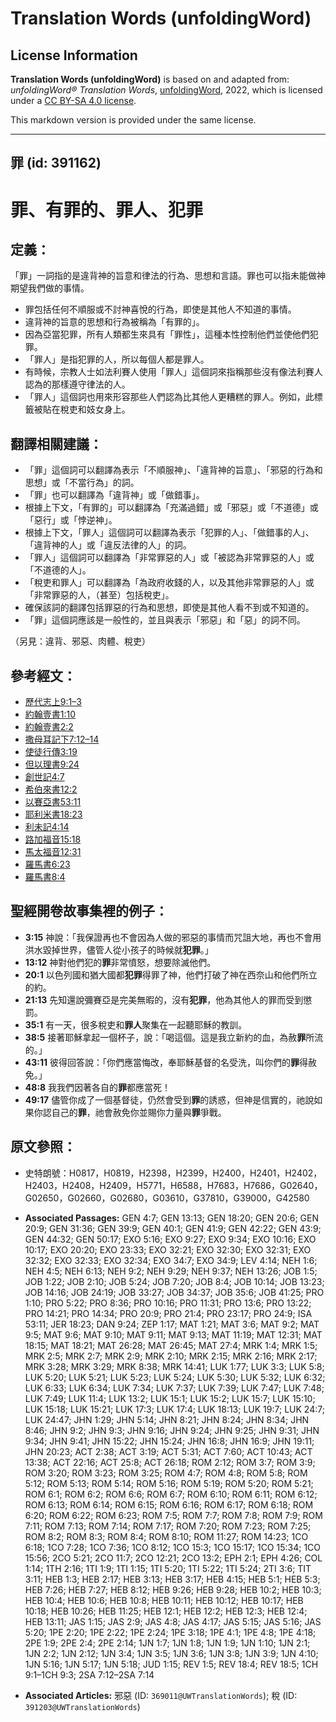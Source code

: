 # Translation Words (unfoldingWord)

## License Information

**Translation Words (unfoldingWord)** is based on and adapted from: _unfoldingWord® Translation Words_, [unfoldingWord](https://unfoldingword.org/utw), 2022, which is licensed under a [CC BY-SA 4.0 license](https://creativecommons.org/licenses/by-sa/4.0/legalcode.en).

This markdown version is provided under the same license.



--------------------------------

## 罪 (id: 391162)

罪、有罪的、罪人、犯罪
===========

定義：
---

「罪」一詞指的是違背神的旨意和律法的行為、思想和言語。罪也可以指未能做神期望我們做的事情。

* 罪包括任何不順服或不討神喜悅的行為，即使是其他人不知道的事情。
* 違背神的旨意的思想和行為被稱為「有罪的」。
* 因為亞當犯罪，所有人類都生來具有「罪性」，這種本性控制他們並使他們犯罪。
* 「罪人」是指犯罪的人，所以每個人都是罪人。
* 有時候，宗教人士如法利賽人使用「罪人」這個詞來指稱那些沒有像法利賽人認為的那樣遵守律法的人。
* 「罪人」這個詞也用來形容那些人們認為比其他人更糟糕的罪人。例如，此標籤被貼在稅吏和妓女身上。

翻譯相關建議：
-------

* 「罪」這個詞可以翻譯為表示「不順服神」、「違背神的旨意」、「邪惡的行為和思想」或「不當行為」的詞。
* 「罪」也可以翻譯為「違背神」或「做錯事」。
* 根據上下文，「有罪的」可以翻譯為「充滿過錯」或「邪惡」或「不道德」或「惡行」或「悖逆神」。
* 根據上下文，「罪人」這個詞可以翻譯為表示「犯罪的人」、「做錯事的人」、「違背神的人」或「違反法律的人」的詞。
* 「罪人」這個詞可以翻譯為「非常罪惡的人」或「被認為非常罪惡的人」或「不道德的人」。
* 「稅吏和罪人」可以翻譯為「為政府收錢的人，以及其他非常罪惡的人」或「非常罪惡的人，（甚至）包括稅吏」。
* 確保該詞的翻譯包括罪惡的行為和思想，即使是其他人看不到或不知道的。
* 「罪」這個詞應該是一般性的，並且與表示「邪惡」和「惡」的詞不同。

（另見：違背、邪惡、肉體、稅吏）

參考經文：
-----

* [歷代志上9:1–3](https://ref.ly/1Chr9:1-1Chr9:3)
* [約翰壹書1:10](https://ref.ly/1John1:10)
* [約翰壹書2:2](https://ref.ly/1John2:2)
* [撒母耳記下7:12–14](https://ref.ly/2Sam7:12-2Sam7:14)
* [使徒行傳3:19](https://ref.ly/Acts3:19)
* [但以理書9:24](https://ref.ly/Dan9:24)
* [創世記4:7](https://ref.ly/Gen4:7)
* [希伯來書12:2](https://ref.ly/Heb12:2)
* [以賽亞書53:11](https://ref.ly/Isa53:11)
* [耶利米書18:23](https://ref.ly/Jer18:23)
* [利未記4:14](https://ref.ly/Lev4:14)
* [路加福音15:18](https://ref.ly/Luke15:18)
* [馬太福音12:31](https://ref.ly/Matt12:31)
* [羅馬書6:23](https://ref.ly/Rom6:23)
* [羅馬書8:4](https://ref.ly/Rom8:4)

聖經開卷故事集裡的例子：
------------

* **3:15** 神說：「我保證再也不會因為人做的邪惡的事情而咒詛大地，再也不會用洪水毀掉世界，儘管人從小孩子的時候就**犯罪**。」
* **13:12** 神對他們犯的**罪**非常憤怒，想要除滅他們。
* **20:1** 以色列國和猶大國都**犯罪**得罪了神，他們打破了神在西奈山和他們所立的約。
* **21:13** 先知還說彌賽亞是完美無暇的，沒有**犯罪**，他為其他人的罪而受到懲罰。
* **35:1** 有一天，很多稅吏和**罪人**聚集在一起聽耶穌的教訓。
* **38:5** 接著耶穌拿起一個杯子，說：「喝這個。這是我立新約的血，為赦**罪**所流的。」
* **43:11** 彼得回答說：「你們應當悔改，奉耶穌基督的名受洗，叫你們的**罪**得赦免。」
* **48:8** 我我們因著各自的**罪**都應當死！
* **49:17** 儘管你成了一個基督徒，仍然會受到**罪**的誘惑，但神是信實的，祂說如果你認自己的**罪**，祂會赦免你並賜你力量與**罪**爭戰。

原文參照：
-----

* 史特朗號：H0817，H0819，H2398，H2399，H2400，H2401，H2402，H2403，H2408，H2409，H5771，H6588，H7683，H7686，G02640，G02650，G02660，G02680，G03610，G37810，G39000，G42580

* **Associated Passages:** GEN 4:7; GEN 13:13; GEN 18:20; GEN 20:6; GEN 20:9; GEN 31:36; GEN 39:9; GEN 40:1; GEN 41:9; GEN 42:22; GEN 43:9; GEN 44:32; GEN 50:17; EXO 5:16; EXO 9:27; EXO 9:34; EXO 10:16; EXO 10:17; EXO 20:20; EXO 23:33; EXO 32:21; EXO 32:30; EXO 32:31; EXO 32:32; EXO 32:33; EXO 32:34; EXO 34:7; EXO 34:9; LEV 4:14; NEH 1:6; NEH 4:5; NEH 6:13; NEH 9:2; NEH 9:29; NEH 9:37; NEH 13:26; JOB 1:5; JOB 1:22; JOB 2:10; JOB 5:24; JOB 7:20; JOB 8:4; JOB 10:14; JOB 13:23; JOB 14:16; JOB 24:19; JOB 33:27; JOB 34:37; JOB 35:6; JOB 41:25; PRO 1:10; PRO 5:22; PRO 8:36; PRO 10:16; PRO 11:31; PRO 13:6; PRO 13:22; PRO 14:21; PRO 14:34; PRO 20:9; PRO 21:4; PRO 23:17; PRO 24:9; ISA 53:11; JER 18:23; DAN 9:24; ZEP 1:17; MAT 1:21; MAT 3:6; MAT 9:2; MAT 9:5; MAT 9:6; MAT 9:10; MAT 9:11; MAT 9:13; MAT 11:19; MAT 12:31; MAT 18:15; MAT 18:21; MAT 26:28; MAT 26:45; MAT 27:4; MRK 1:4; MRK 1:5; MRK 2:5; MRK 2:7; MRK 2:9; MRK 2:10; MRK 2:15; MRK 2:16; MRK 2:17; MRK 3:28; MRK 3:29; MRK 8:38; MRK 14:41; LUK 1:77; LUK 3:3; LUK 5:8; LUK 5:20; LUK 5:21; LUK 5:23; LUK 5:24; LUK 5:30; LUK 5:32; LUK 6:32; LUK 6:33; LUK 6:34; LUK 7:34; LUK 7:37; LUK 7:39; LUK 7:47; LUK 7:48; LUK 7:49; LUK 11:4; LUK 13:2; LUK 15:1; LUK 15:2; LUK 15:7; LUK 15:10; LUK 15:18; LUK 15:21; LUK 17:3; LUK 17:4; LUK 18:13; LUK 19:7; LUK 24:7; LUK 24:47; JHN 1:29; JHN 5:14; JHN 8:21; JHN 8:24; JHN 8:34; JHN 8:46; JHN 9:2; JHN 9:3; JHN 9:16; JHN 9:24; JHN 9:25; JHN 9:31; JHN 9:34; JHN 9:41; JHN 15:22; JHN 15:24; JHN 16:8; JHN 16:9; JHN 19:11; JHN 20:23; ACT 2:38; ACT 3:19; ACT 5:31; ACT 7:60; ACT 10:43; ACT 13:38; ACT 22:16; ACT 25:8; ACT 26:18; ROM 2:12; ROM 3:7; ROM 3:9; ROM 3:20; ROM 3:23; ROM 3:25; ROM 4:7; ROM 4:8; ROM 5:8; ROM 5:12; ROM 5:13; ROM 5:14; ROM 5:16; ROM 5:19; ROM 5:20; ROM 5:21; ROM 6:1; ROM 6:2; ROM 6:6; ROM 6:7; ROM 6:10; ROM 6:11; ROM 6:12; ROM 6:13; ROM 6:14; ROM 6:15; ROM 6:16; ROM 6:17; ROM 6:18; ROM 6:20; ROM 6:22; ROM 6:23; ROM 7:5; ROM 7:7; ROM 7:8; ROM 7:9; ROM 7:11; ROM 7:13; ROM 7:14; ROM 7:17; ROM 7:20; ROM 7:23; ROM 7:25; ROM 8:2; ROM 8:3; ROM 8:4; ROM 8:10; ROM 11:27; ROM 14:23; 1CO 6:18; 1CO 7:28; 1CO 7:36; 1CO 8:12; 1CO 15:3; 1CO 15:17; 1CO 15:34; 1CO 15:56; 2CO 5:21; 2CO 11:7; 2CO 12:21; 2CO 13:2; EPH 2:1; EPH 4:26; COL 1:14; 1TH 2:16; 1TI 1:9; 1TI 1:15; 1TI 5:20; 1TI 5:22; 1TI 5:24; 2TI 3:6; TIT 3:11; HEB 1:3; HEB 2:17; HEB 3:13; HEB 3:17; HEB 4:15; HEB 5:1; HEB 5:3; HEB 7:26; HEB 7:27; HEB 8:12; HEB 9:26; HEB 9:28; HEB 10:2; HEB 10:3; HEB 10:4; HEB 10:6; HEB 10:8; HEB 10:11; HEB 10:12; HEB 10:17; HEB 10:18; HEB 10:26; HEB 11:25; HEB 12:1; HEB 12:2; HEB 12:3; HEB 12:4; HEB 13:11; JAS 1:15; JAS 2:9; JAS 4:8; JAS 4:17; JAS 5:15; JAS 5:16; JAS 5:20; 1PE 2:20; 1PE 2:22; 1PE 2:24; 1PE 3:18; 1PE 4:1; 1PE 4:8; 1PE 4:18; 2PE 1:9; 2PE 2:4; 2PE 2:14; 1JN 1:7; 1JN 1:8; 1JN 1:9; 1JN 1:10; 1JN 2:1; 1JN 2:2; 1JN 2:12; 1JN 3:4; 1JN 3:5; 1JN 3:6; 1JN 3:8; 1JN 3:9; 1JN 4:10; 1JN 5:16; 1JN 5:17; 1JN 5:18; JUD 1:15; REV 1:5; REV 18:4; REV 18:5; 1CH 9:1–1CH 9:3; 2SA 7:12–2SA 7:14
* **Associated Articles:** 邪惡 (ID: `369011@UWTranslationWords`); 稅 (ID: `391203@UWTranslationWords`)

